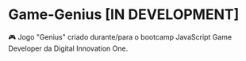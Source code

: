 # Game-Genius [IN DEVELOPMENT]
🎮 Jogo "Genius" criado durante/para o bootcamp JavaScript Game Developer da Digital Innovation One.
